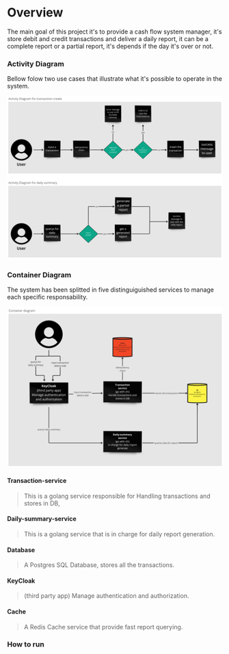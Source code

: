 # Overview

The main goal of this project it's to provide a cash flow system manager, it's store debit and credit transactions and deliver a daily report, it can be a complete report or a partial report, it's depends if the day it's over or not.

### Activity Diagram
Bellow folow two use cases that illustrate what it's possible to operate in the system.

![alt text](https://raw.githubusercontent.com/Jonattas-21/cash-flow/refs/heads/main/docs/activity_diagram.png?token=GHSAT0AAAAAACZG4K57EVZCLOXWR4MVPOUGZZJPYSQ "USe Case")

### Container Diagram
The system has been splitted in five distinguiguished services to manage each specific responsability.

![alt text](https://raw.githubusercontent.com/Jonattas-21/cash-flow/refs/heads/main/docs/container_diagram.png?token=GHSAT0AAAAAACZG4K563PXN2T46OR6EEXJEZZJP2VA "Container Diagram")


#### Transaction-service

> This is a golang service responsible for Handling transactions and stores in DB,

#### Daily-summary-service

> This is a golang service that is in charge for daily report generation.

#### Database

> A Postgres SQL Database, stores all the transactions.

#### KeyCloak

> (third party app) Manage authentication and authorization.

#### Cache

> A Redis Cache service that provide fast report querying.


### How to run
